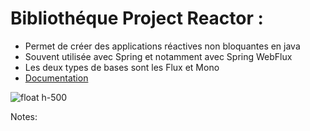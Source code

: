 <!-- .slide: -->

# Bibliothéque Project Reactor :


* Permet de créer des applications réactives non bloquantes en java
* Souvent utilisée avec Spring et notamment avec Spring WebFlux
* Les deux types de bases sont les Flux<T> et Mono<T> 
* [Documentation](https://projectreactor.io/docs)

![float h-500](./assets/images/projectreactor.webp)


Notes:
